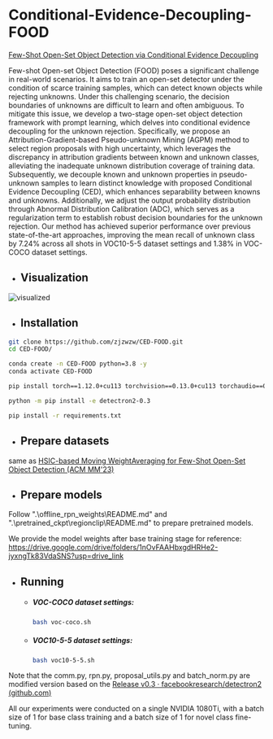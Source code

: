 # Conditional-Evidence-Decoupling-FOOD

[Few-Shot Open-Set Object Detection via Conditional Evidence Decoupling](https://arxiv.org/abs/2406.18443 "Few-Shot Open-Set Object Detection via Conditional Evidence Decoupling")

Few-shot Open-set Object Detection (FOOD) poses a significant challenge in real-world scenarios. It aims to train an open-set detector under the condition of scarce training samples, which can detect known objects while rejecting unknowns. Under this challenging scenario, the decision boundaries of unknowns are difficult to learn and often ambiguous. To mitigate this issue, we develop a two-stage open-set object detection framework with prompt learning, which delves into conditional evidence decoupling for the unknown rejection. Specifically, we propose an Attribution-Gradient-based Pseudo-unknown Mining (AGPM) method to select region proposals with high uncertainty, which leverages the discrepancy in attribution gradients between known and unknown classes, alleviating the inadequate unknown distribution coverage of training data. Subsequently, we decouple known and unknown properties in pseudo-unknown samples to learn distinct knowledge with proposed Conditional Evidence Decoupling (CED), which enhances separability between knowns and unknowns. Additionally, we adjust the output probability distribution through Abnormal Distribution Calibration (ADC), which serves as a regularization term to establish robust decision boundaries for the unknown rejection. Our method has achieved superior performance over previous state-of-the-art approaches, improving the mean recall of unknown class by 7.24% across all shots in VOC10-5-5 dataset settings and 1.38% in VOC-COCO dataset settings.

- ## **Visualization**

![visualized](visualized.png)

- ## **Installation**

```bash
git clone https://github.com/zjzwzw/CED-FOOD.git
cd CED-FOOD/

conda create -n CED-FOOD python=3.8 -y
conda activate CED-FOOD

pip install torch==1.12.0+cu113 torchvision==0.13.0+cu113 torchaudio==0.12.0 --extra-index-url https://download.pytorch.org/whl/cu113

python -m pip install -e detectron2-0.3

pip install -r requirements.txt
```

- ## **Prepare datasets**

same as [HSIC-based Moving WeightAveraging for Few-Shot Open-Set Object Detection (ACM MM'23)](https://github.com/binyisu/food)

- ## Prepare models

Follow ".\offline_rpn_weights\README.md" and ".\pretrained_ckpt\regionclip\README.md" to prepare pretrained models.

We provide the model weights after base training stage for reference: https://drive.google.com/drive/folders/1nOvFAAHbxgdHRHe2-jyxngTk83VdaSNS?usp=drive_link

- ## Running

  - ##### VOC-COCO dataset settings:

    ```bash
    bash voc-coco.sh
    ```

  - ##### VOC10-5-5 dataset settings:

    ```bash
    bash voc10-5-5.sh
    ```

  
  

Note that the comm.py, rpn.py, proposal_utils.py and batch_norm.py are modified version based on the [Release v0.3 · facebookresearch/detectron2 (github.com)](https://github.com/facebookresearch/detectron2/releases/tag/v0.3)

All our experiments were conducted on a single NVIDIA 1080Ti, with a batch size of 1 for base class training and a batch size of 1 for novel class fine-tuning.
